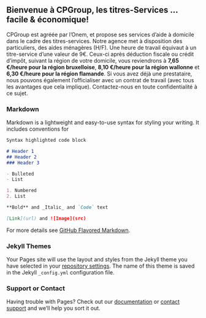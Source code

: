 ## Bienvenue à CPGroup, les titres-Services ... facile & économique!

CPGroup est agréée par l’Onem, et propose ses services d’aide à domicile dans le cadre des titres-services.
Notre agence met à disposition des particuliers, des aides ménagères (H/F). 
Une heure de travail équivaut à un titre-service d’une valeur de 9€. Ceux-ci après déduction fiscale ou crédit d’impôt, suivant la région de votre domicile, vous reviendrons à **7,65 €/heure pour la région bruxelloise**,
**8,10 €/heure pour la région wallonne** et **6,30 €/heure pour la région flamande**.
Si vous avez déjà une prestataire, nous pouvons également l’officialiser avec un contrat de travail (avec tous les avantages que cela implique). Contactez-nous en toute confidentialité à ce sujet. 



### Markdown

Markdown is a lightweight and easy-to-use syntax for styling your writing. It includes conventions for

```markdown
Syntax highlighted code block

# Header 1
## Header 2
### Header 3

- Bulleted
- List

1. Numbered
2. List

**Bold** and _Italic_ and `Code` text

[Link](url) and ![Image](src)
```

For more details see [GitHub Flavored Markdown](https://guides.github.com/features/mastering-markdown/).

### Jekyll Themes

Your Pages site will use the layout and styles from the Jekyll theme you have selected in your [repository settings](https://github.com/gael-checksum/gael-checksum.github.io/settings). The name of this theme is saved in the Jekyll `_config.yml` configuration file.

### Support or Contact

Having trouble with Pages? Check out our [documentation](https://help.github.com/categories/github-pages-basics/) or [contact support](https://github.com/contact) and we’ll help you sort it out.
